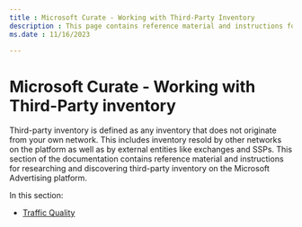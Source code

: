 ```yaml
---
title : Microsoft Curate - Working with Third-Party Inventory
description : This page contains reference material and instructions for researching and discovering third-party inventory on the Microsoft Advertising platform.
ms.date : 11/16/2023

---
```



# Microsoft Curate - Working with Third-Party inventory

Third-party inventory is defined as any inventory that does not
originate from your own network. This includes inventory resold by other
networks on the platform as well as by external entities like exchanges
and SSPs. This section of the documentation contains reference material
and instructions for researching and discovering third-party inventory
on the Microsoft Advertising platform.

In this section:

- [Traffic Quality](traffic-quality.md)
